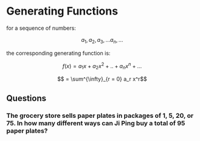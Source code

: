 # Generating Functions

for a sequence of numbers:

$$a_1, a_2, a_3, ... a_n, ...$$

the corresponding generating function is:

$$f(x) = a_1x + a_2 x^2 + .. + a_n x^n + ...$$

$$ = \sum^{\infty}_{r = 0} a_r x^r$$
 
## Questions

### The grocery store sells paper plates in packages of $1$, $5$, $20$, or $75$. In how many different ways can Ji Ping buy a total of $95$ paper plates?


